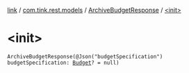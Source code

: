 [link](../../index.md) / [com.tink.rest.models](../index.md) / [ArchiveBudgetResponse](index.md) / [&lt;init&gt;](./-init-.md)

# &lt;init&gt;

`ArchiveBudgetResponse(@Json("budgetSpecification") budgetSpecification: `[`Budget`](../-budget/index.md)`? = null)`